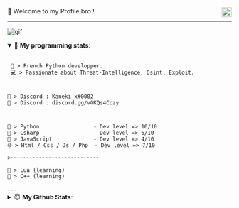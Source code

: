 <a href="https://discord.gg/QB628am" target="_blank" rel="nofollow"><img align="right" alt="NTZ Server" width="22px" src="https://www.jing.fm/clipimg/full/243-2438094_discord-svg-chat-transparent-background-discord-logo-transparent.png" /></a>
---  
👋 Welcome to my Profile bro !

-----  
![gif](https://cdn.discordapp.com/attachments/754377082297123209/808097928933015552/tenor.gif)

<details open> 
 <summary>🤖 <b>My programming stats</b>: </summary>
<br>

<!--START_SECTION:waka-->
```diff
 🚀 > French Python developper.
 💻 > Passionate about Threat-Intelligence, Osint, Exploit.
```
#
```
🤝 > Discord : Kaneki x#0002
📌 > Discord : discord.gg/vGKQs4Cczy
```
#
```
🐍 > Python                 - Dev level => 10/10
🌌 > Csharp                 - Dev level => 6/10
🌟 > JavaScript             - Dev level => 4/10
🌐 > Html / Css / Js / Php  - Dev level => 7/10

>~~~~~~~~~~~~~~~~~~~~~~~~~~~~

🔸 > Lua (learning)
🔸 > C++ (learning)
```

<!--END_SECTION:waka-->
</details>
---
<details>
 <summary> 😇 <b>My Github Stats</b>: </summary>
<br>
<p align = "center">
  <img src = "https://github-readme-stats.vercel.app/api?username=NAOYY&show_icons=true&theme=tokyonight&line_height=27">
  <img src = "https://github-readme-stats.vercel.app/api/top-langs/?username=NAOYY&hide=css,java,html&theme=tokyonight">
</p>
</details>
